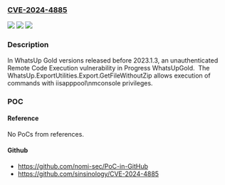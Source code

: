 ### [CVE-2024-4885](https://cve.mitre.org/cgi-bin/cvename.cgi?name=CVE-2024-4885)
![](https://img.shields.io/static/v1?label=Product&message=WhatsUp%20Gold&color=blue)
![](https://img.shields.io/static/v1?label=Version&message=n%2Fa&color=blue)
![](https://img.shields.io/static/v1?label=Vulnerability&message=CWE-22%20Improper%20Limitation%20of%20a%20Pathname%20to%20a%20Restricted%20Directory%20('Path%20Traversal')&color=brighgreen)

### Description

In WhatsUp Gold versions released before 2023.1.3, an unauthenticated Remote Code Execution vulnerability in Progress WhatsUpGold.  The WhatsUp.ExportUtilities.Export.GetFileWithoutZip allows execution of commands with iisapppool\nmconsole privileges.

### POC

#### Reference
No PoCs from references.

#### Github
- https://github.com/nomi-sec/PoC-in-GitHub
- https://github.com/sinsinology/CVE-2024-4885

